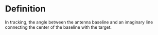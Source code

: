 # Definition

In tracking, the angle between the antenna baseline and an imaginary
line connecting the center of the baseline with the target.
